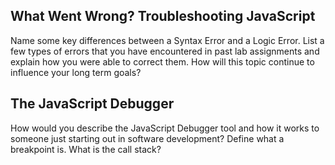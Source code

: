 ## What Went Wrong? Troubleshooting JavaScript

Name some key differences between a Syntax Error and a Logic Error.
List a few types of errors that you have encountered in past lab assignments and explain how you were able to correct them.
How will this topic continue to influence your long term goals?

## The JavaScript Debugger

How would you describe the JavaScript Debugger tool and how it works to someone just starting out in software development?
Define what a breakpoint is.
What is the call stack?